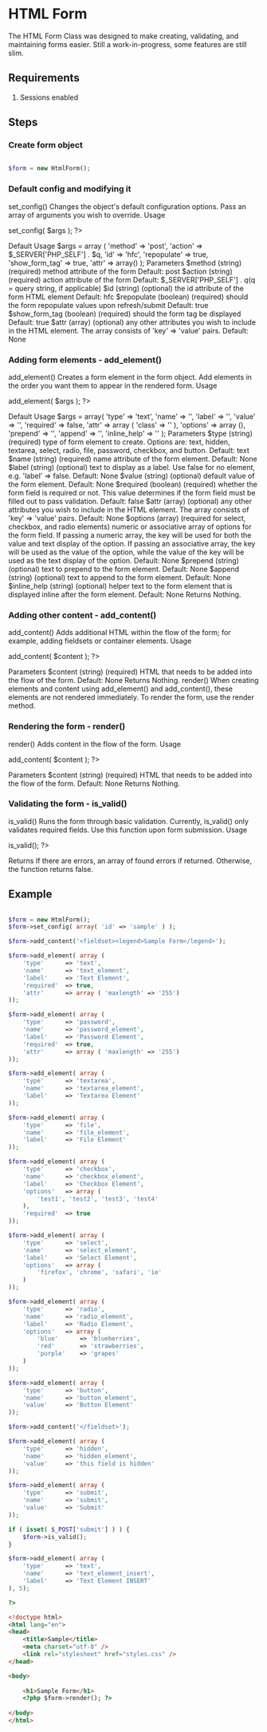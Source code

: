 # HTML Form
The HTML Form Class was designed to make creating, validating, and maintaining forms easier. Still a work-in-progress, some features are still slim.

## Requirements

1. Sessions enabled


## Steps

### Create form object

```php

$form = new HtmlForm();

```

### Default config and modifying it

set_config()
Changes the object's default configuration options. Pass an array of arguments you wish to override.
Usage
<?php $form->set_config( $args ); ?>
Default Usage
$args = array (
	'method'	=> 'post',
	'action'	=> $_SERVER['PHP_SELF'] . $q,
	'id'		=> 'hfc',
	'repopulate'	=> true,
	'show_form_tag'	=> true,
	'attr'		=> array()
);
Parameters
$method
(string) (required) method attribute of the form
Default: post
$action
(string) (required) action attribute of the form
Default: $_SERVER['PHP_SELF'] . $q ($q = query string, if applicable)
$id
(string) (optional) the id attribute of the form HTML element
Default: hfc
$repopulate
(boolean) (required) should the form repopulate values upon refresh/submit
Default: true
$show_form_tag
(boolean) (required) should the form tag be displayed
Default: true
$attr
(array) (optional) any other attributes you wish to include in the HTML element. The array consists of 'key' => 'value' pairs.
Default: None

### Adding form elements - add_element()

add_element()
Creates a form element in the form object. Add elements in the order you want them to appear in the rendered form.
Usage
<?php $form->add_element( $args ); ?>
Default Usage
$args = array(
	'type'		=> 'text',
	'name'		=> '',
	'label'		=> '',
	'value'		=> '',
	'required'	=> false,
	'attr'		=> array ( 'class' => '' ),
	'options'	=> array (),
	'prepend'	=> '',
	'append'	=> '',
	'inline_help'	=> ''
);
Parameters
$type
(string) (required) type of form element to create. Options are: text, hidden, textarea, select, radio, file, password, checkbox, and button.
Default: text
$name
(string) (required) name attribute of the form element.
Default: None
$label
(string) (optional) text to display as a label. Use false for no <label> element, e.g. 'label' => false.
Default: None
$value
(string) (optional) default value of the form element.
Default: None
$required
(boolean) (required) whether the form field is required or not. This value determines if the form field must be filled out to pass validation.
Default: false
$attr
(array) (optional) any other attributes you wish to include in the HTML element. The array consists of 'key' => 'value' pairs.
Default: None
$options
(array) (required for select, checkbox, and radio elements) numeric or associative array of options for the form field. If passing a numeric array, the key will be used for both the value and text display of the option. If passing an associative array, the key will be used as the value of the option, while the value of the key will be used as the text display of the option.
Default: None
$prepend
(string) (optional) text to prepend to the form element.
Default: None
$append
(string) (optional) text to append to the form element.
Default: None
$inline_help
(string) (optional) helper text to the form element that is displayed inline after the form element.
Default: None
Returns
Nothing.

### Adding other content - add_content()

add_content()
Adds additional HTML within the flow of the form; for example, adding fieldsets or container elements.
Usage
<?php $form->add_content( $content ); ?>
Parameters
$content
(string) (required) HTML that needs to be added into the flow of the form.
Default: None
Returns
Nothing.
render()
When creating elements and content using add_element() and add_content(), these elements are not rendered immediately. To render the form, use the render method.

### Rendering the form - render()

render()
Adds content in the flow of the form.
Usage
<?php $form->add_content( $content ); ?>
Parameters
$content
(string) (required) HTML that needs to be added into the flow of the form.
Default: None
Returns
Nothing.

### Validating the form - is_valid()

is_valid()
Runs the form through basic validation. Currently, is_valid() only validates required fields. Use this function upon form submission.
Usage
<?php $form->is_valid(); ?>
Returns
If there are errors, an array of found errors if returned. Otherwise, the function returns false.


## Example

```php

$form = new HtmlForm();
$form->set_config( array( 'id' => 'sample' ) );

$form->add_content('<fieldset><legend>Sample Form</legend>');

$form->add_element( array (
	'type'		=> 'text',
	'name'		=> 'text_element',
	'label'		=> 'Text Element',
	'required'	=> true,
	'attr'		=> array ( 'maxlength' => '255')
));

$form->add_element( array (
	'type'		=> 'password',
	'name'		=> 'password_element',
	'label'		=> 'Password Element',
	'required'	=> true,
	'attr'		=> array ( 'maxlength' => '255')
));

$form->add_element( array (
	'type'		=> 'textarea',
	'name'		=> 'textarea_element',
	'label'		=> 'Textarea Element'
));

$form->add_element( array (
	'type'		=> 'file',
	'name'		=> 'file_element',
	'label'		=> 'File Element'
));

$form->add_element( array (
	'type'		=> 'checkbox',
	'name'		=> 'checkbox_element',
	'label'		=> 'Checkbox Element',
	'options'	=> array (
		'test1', 'test2', 'test3', 'test4'
	),
	'required'	=> true
));

$form->add_element( array (
	'type'		=> 'select',
	'name'		=> 'select_element',
	'label'		=> 'Select Element',
	'options'	=> array (
		'firefox', 'chrome', 'safari', 'ie'
	)
));

$form->add_element( array (
	'type'		=> 'radio',
	'name'		=> 'radio_element',
	'label'		=> 'Radio Element',
	'options'	=> array (
		'blue'		=> 'blueberries',
		'red'		=> 'strawberries',
		'purple'	=> 'grapes'
	)
));

$form->add_element( array (
	'type'		=> 'button',
	'name'		=> 'button_element',
	'value'		=> 'Button Element'
));

$form->add_content('</fieldset>');

$form->add_element( array (
	'type'		=> 'hidden',
	'name'		=> 'hidden_element',
	'value'		=> 'this field is hidden'
));

$form->add_element( array (
	'type'		=> 'submit',
	'name'		=> 'submit',
	'value'		=> 'Submit'
));

if ( isset( $_POST['submit'] ) ) {
	$form->is_valid();
}

$form->add_element( array (
	'type'		=> 'text',
	'name'		=> 'text_element_insert',
	'label'		=> 'Text Element INSERT'
), 5);

?>

```

``` html
<!doctype html>
<html lang="en">
<head>
	<title>Sample</title>
	<meta charset="utf-8" />
	<link rel="stylesheet" href="styles.css" />
</head>

<body>
	
	<h1>Sample Form</h1>
	<?php $form->render(); ?>
	
</body>
</html>

```